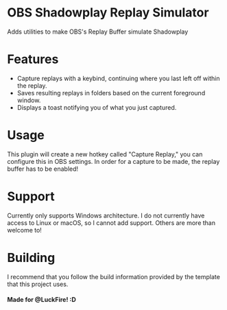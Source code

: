 # OBS Shadowplay Replay Simulator
Adds utilities to make OBS's Replay Buffer simulate Shadowplay 

# Features
- Capture replays with a keybind, continuing where you last left off within the replay.
- Saves resulting replays in folders based on the current foreground window.
- Displays a toast notifying you of what you just captured.

# Usage
This plugin will create a new hotkey called "Capture Replay," you can configure this in OBS settings. In order for a capture to be made, the replay buffer has to be enabled!

# Support
Currently only supports Windows architecture. I do not currently have access to Linux or macOS, so I cannot add support. Others are more than welcome to!

# Building
I recommend that you follow the build information provided by the template that this project uses.


#### Made for @LuckFire! :D